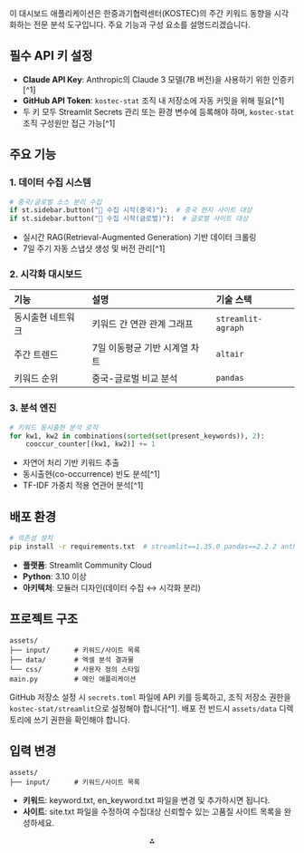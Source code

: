 이 대시보드 애플리케이션은 한중과기협력센터(KOSTEC)의 주간 키워드 동향을 시각화하는 전문 분석 도구입니다. 주요 기능과 구성 요소를 설명드리겠습니다.

## 필수 API 키 설정

- **Claude API Key**: Anthropic의 Claude 3 모델(7B 버전)을 사용하기 위한 인증키 [^1]
- **GitHub API Token**: `kostec-stat` 조직 내 저장소에 자동 커밋을 위해 필요[^1]
- 두 키 모두 Streamlit Secrets 관리 또는 환경 변수에 등록해야 하며, `kostec-stat` 조직 구성원만 접근 가능[^1]


## 주요 기능

### 1. 데이터 수집 시스템

```python
# 중국/글로벌 소스 분리 수집
if st.sidebar.button("🚀 수집 시작(중국)"):  # 중국 현지 사이트 대상
if st.sidebar.button("🚀 수집 시작(글로벌)"):  # 글로벌 사이트 대상
```

- 실시간 RAG(Retrieval-Augmented Generation) 기반 데이터 크롤링
- 7일 주기 자동 스냅샷 생성 및 버전 관리[^1]


### 2. 시각화 대시보드

| 기능 | 설명 | 기술 스택 |
| :-- | :-- | :-- |
| 동시출현 네트워크 | 키워드 간 연관 관계 그래프 | `streamlit-agraph` |
| 주간 트렌드 | 7일 이동평균 기반 시계열 차트 | `altair` |
| 키워드 순위 | 중국-글로벌 비교 분석 | `pandas` |

### 3. 분석 엔진

```python
# 키워드 동시출현 분석 로직
for kw1, kw2 in combinations(sorted(set(present_keywords)), 2):
    cooccur_counter[(kw1, kw2)] += 1
```

- 자연어 처리 기반 키워드 추출
- 동시출현(co-occurrence) 빈도 분석[^1]
- TF-IDF 가중치 적용 연관어 분석[^1]


## 배포 환경

```bash
# 의존성 설치
pip install -r requirements.txt  # streamlit==1.35.0 pandas==2.2.2 anthropic==0.25.0
```

- **플랫폼**: Streamlit Community Cloud
- **Python**: 3.10 이상
- **아키텍처**: 모듈러 디자인(데이터 수집 ↔ 시각화 분리)


## 프로젝트 구조

```
assets/
├── input/      # 키워드/사이트 목록
├── data/       # 엑셀 분석 결과물
└── css/        # 사용자 정의 스타일
main.py         # 메인 애플리케이션
```

GitHub 저장소 설정 시 `secrets.toml` 파일에 API 키를 등록하고, 조직 저장소 권한을 `kostec-stat/streamlit`으로 설정해야 합니다[^1]. 배포 전 반드시 `assets/data` 디렉토리에 쓰기 권한을 확인해야 합니다.

## 입력 변경

```
assets/
├── input/      # 키워드/사이트 목록
```

- **키워드**: keyword.txt, en_keyword.txt 파일을 변경 및 추가하시면 됩니다. 
- **사이트**: site.txt 파일을 수정하여 수집대상 신뢰할수 있는 고품질 사이트 목록을 완성하세요.

<div style="text-align: center">⁂</div>

